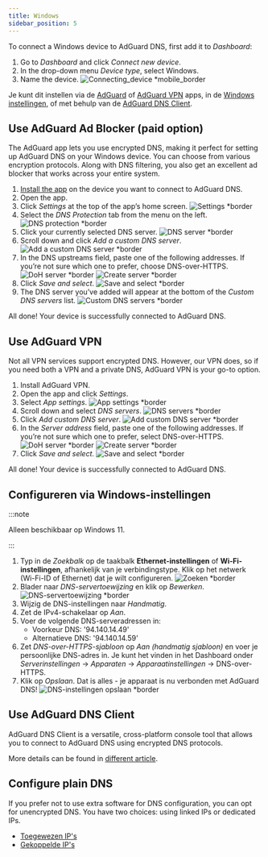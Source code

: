 ```yaml
---
title: Windows
sidebar_position: 5
---
```


To connect a Windows device to AdGuard DNS, first add it to _Dashboard_:

1. Go to _Dashboard_ and click _Connect new device_.
2. In the drop-down menu _Device type_, select Windows.
3. Name the device.
   ![Connecting_device \*mobile_border](https://cdn.adtidy.org/content/kb/dns/private/new_dns/connect/windows_ab/choose_windows.png)

Je kunt dit instellen via de [AdGuard](#use-adguard-ad-blocker-paid-option) of [AdGuard VPN](#use-adguard-vpn) apps, in de [Windows instellingen](#configure-via-windows-settings), of met behulp van de [AdGuard DNS Client](#use-adguard-dns-client).

## Use AdGuard Ad Blocker (paid option)

The AdGuard app lets you use encrypted DNS, making it perfect for setting up AdGuard DNS on your Windows device. You can choose from various encryption protocols. Along with DNS filtering, you also get an excellent ad blocker that works across your entire system.

1. [Install the app](https://adguard.com/adguard-windows/overview.html) on the device you want to connect to AdGuard DNS.
2. Open the app.
3. Click _Settings_ at the top of the app’s home screen.
   ![Settings \*border](https://cdn.adtidy.org/content/kb/dns/private/new_dns/connect/windows_ab/windows_step3.png)
4. Select the _DNS Protection_ tab from the menu on the left.
   ![DNS protection \*border](https://cdn.adtidy.org/content/kb/dns/private/new_dns/connect/windows_ab/windows_step4.png)
5. Click your currently selected DNS server.
   ![DNS server \*border](https://cdn.adtidy.org/content/kb/dns/private/new_dns/connect/windows_ab/windows_step5.png)
6. Scroll down and click _Add a custom DNS server_.
   ![Add a custom DNS server \*border](https://cdn.adtidy.org/content/kb/dns/private/new_dns/connect/windows_ab/windows_step6.png)
7. In the DNS upstreams field, paste one of the following addresses. If you’re not sure which one to prefer, choose DNS-over-HTTPS.
   ![DoH server \*border](https://cdn.adtidy.org/content/kb/dns/private/new_dns/connect/windows_ab/windows_step7_1.png)
   ![Create server \*border](https://cdn.adtidy.org/content/kb/dns/private/new_dns/connect/windows_ab/windows_step7_2.png)
8. Click _Save and select_.
   ![Save and select \*border](https://cdn.adtidy.org/content/kb/dns/private/new_dns/connect/windows_ab/windows_step8.png)
9. The DNS server you’ve added will appear at the bottom of the _Custom DNS servers_ list.
   ![Custom DNS servers \*border](https://cdn.adtidy.org/content/kb/dns/private/new_dns/connect/windows_ab/windows_step9.png)

All done! Your device is successfully connected to AdGuard DNS.

## Use AdGuard VPN

Not all VPN services support encrypted DNS. However, our VPN does, so if you need both a VPN and a private DNS, AdGuard VPN is your go-to option.

1. Install AdGuard VPN.
2. Open the app and click _Settings_.
3. Select _App settings_.
   ![App settings \*border](https://cdn.adtidy.org/content/kb/dns/private/new_dns/connect/windows_vpn/windows_step4.png)
4. Scroll down and select _DNS servers_.
   ![DNS servers \*border](https://cdn.adtidy.org/content/kb/dns/private/new_dns/connect/windows_vpn/windows_step5.png)
5. Click _Add custom DNS server_.
   ![Add custom DNS server \*border](https://cdn.adtidy.org/content/kb/dns/private/new_dns/connect/windows_vpn/windows_step6.png)
6. In the _Server address_ field, paste one of the following addresses. If you’re not sure which one to prefer, select DNS-over-HTTPS.
   ![DoH server \*border](https://cdn.adtidy.org/content/kb/dns/private/new_dns/connect/windows_vpn/windows_step7_1.png)
   ![Create server \*border](https://cdn.adtidy.org/content/kb/dns/private/new_dns/connect/windows_vpn/windows_step7_2.png)
7. Click _Save and select_.
   ![Save and select \*border](https://cdn.adtidy.org/content/kb/dns/private/new_dns/connect/windows_vpn/windows_step8.png)

All done! Your device is successfully connected to AdGuard DNS.

## Configureren via Windows-instellingen

:::note

Alleen beschikbaar op Windows 11.

:::

1. Typ in de _Zoekbalk_ op de taakbalk **Ethernet-instellingen** of **Wi-Fi-instellingen**, afhankelijk van je verbindingstype.
   Klik op het netwerk (Wi-Fi-ID of Ethernet) dat je wilt configureren.
   ![Zoeken \*border](https://cdn.adtidy.org/content/kb/dns/private/new_dns/connect/windows_ab/windows_settings_step_1.png)
2. Blader naar _DNS-servertoewijzing_ en klik op _Bewerken_.
   ![DNS-servertoewijzing \*border](https://cdn.adtidy.org/content/kb/dns/private/new_dns/connect/windows_ab/windows_settings_step_2.png)
3. Wijzig de DNS-instellingen naar _Handmatig_.
4. Zet de IPv4-schakelaar op _Aan_.
5. Voer de volgende DNS-serveradressen in:
   - Voorkeur DNS: '94.140.14.49'
   - Alternatieve DNS: '94.140.14.59'
6. Zet _DNS-over-HTTPS-sjabloon_ op _Aan (handmatig sjabloon)_ en voer je persoonlijke DNS-adres in. Je kunt het vinden in het Dashboard onder _Serverinstellingen_ → _Apparaten_ → _Apparaatinstellingen_ → DNS-over-HTTPS.
7. Klik op _Opslaan_. Dat is alles - je apparaat is nu verbonden met AdGuard DNS!
   ![DNS-instellingen opslaan \*border](https://cdn.adtidy.org/content/kb/dns/private/new_dns/connect/windows_ab/windows_settings_done.png)

## Use AdGuard DNS Client

AdGuard DNS Client is a versatile, cross-platform console tool that allows you to connect to AdGuard DNS using encrypted DNS protocols.

More details can be found in [different article](/dns-client/overview/).

## Configure plain DNS

If you prefer not to use extra software for DNS configuration, you can opt for unencrypted DNS. You have two choices: using linked IPs or dedicated IPs.

- [Toegewezen IP's](/private-dns/connect-devices/other-options/dedicated-ip.md)
- [Gekoppelde IP's](/private-dns/connect-devices/other-options/linked-ip.md)

